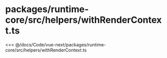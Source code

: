 # packages/runtime-core/src/helpers/withRenderContext.ts

<<< @/docs/Code/vue-next/packages/runtime-core/src/helpers/withRenderContext.ts
